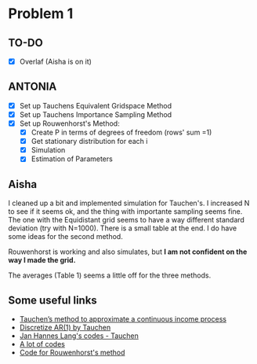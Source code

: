 # Problem 1

## TO-DO

- [X] Overlaf (Aisha is on it)

## ANTONIA
- [x] Set up Tauchens Equivalent Gridspace Method
- [x] Set up Tauchens Importance Sampling Method
- [x] Set up Rouwenhorst's Method:
    - [x] Create P in terms of degrees of freedom (rows' sum =1)
    - [x] Get stationary distribution for each i
    - [X] Simulation
    - [x] Estimation of Parameters

## Aisha

I cleaned up a bit and implemented simulation for Tauchen's. I increased N to see if it seems ok, and the thing with importante sampling seems fine. The one with the Equidistant grid seems to have a way different standard deviation (try with N=1000). There is a small table at the end. I do have some ideas for the second method.

Rouwenhorst is working and also simulates, but **I am not confident on the way I made the grid.**

The averages (Table 1) seems a little off for the three methods.

## Some useful links

* [Tauchen’s method to approximate a continuous income process](http://www.fperri.net/TEACHING/macrotheory08/numerical.pdf)
* [Discretize AR(1) by Tauchen](https://discourse.quantecon.org/t/discretize-ar-1-by-tauchen/467)
* [Jan Hannes Lang's codes - Tauchen](https://sites.google.com/site/janhanneslang/programs)
* [A lot of codes](https://gist.github.com/sglyon/304d862b041b798d2a56)
* [Code for Rouwenhorst's method](https://sites.google.com/site/dlkhagva/computer-codes/matlab-codes-for-the-rouwenhorst-method)
